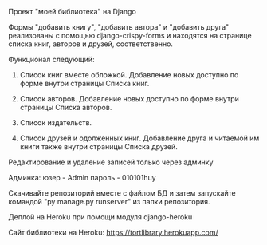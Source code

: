 Проект "моей библиотека" на Django


Формы "добавить книгу", "добавить автора" и "добавить друга" реализованы с помощью django-crispy-forms и находятся на странице списка книг, авторов и друзей, соответственно.

Функционал следующий:

1. Список книг вместе обложкой. Добавление новых доступно по форме внутри страницы Списка книг. 

1. Список авторов. Добавление новых доступно по форме внутри страницы Списка авторов. 

3. Список издательств.

4. Список друзей и одолженных книг. Добавление друга и читаемой им книги также внутри страницы Списка друзей.

Редактирование и удаление записей только через админку

Админка:
юзер - Admin
пароль - 010101huy

Скачивайте репозиторий вместе с файлом БД и затем запускайте командой "py manage.py runserver" из папки репозитория.

Деплой на Heroku при помощи модуля django-heroku

Сайт библиотеки на Heroku: https://tortlibrary.herokuapp.com/
